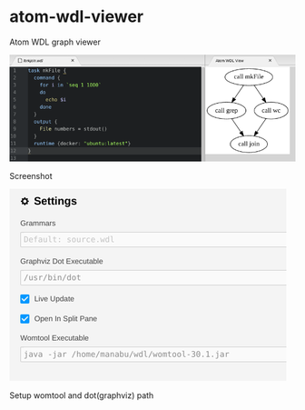 # atom-wdl-viewer
Atom WDL graph viewer

![Screenshot](./atom-wdl-viewer-screenshot.png)

Screenshot

![Setup womtool and dot](./atom-wdl-viewer-setup.png)

Setup womtool and dot(graphviz) path
